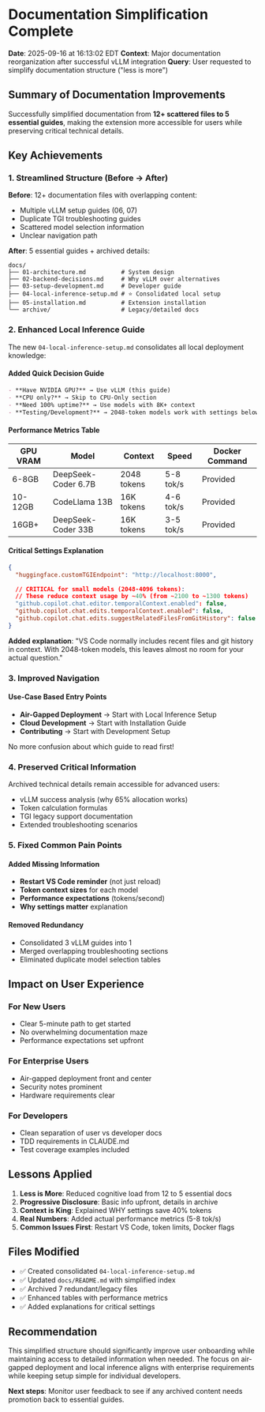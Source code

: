 # Documentation Simplification Complete

**Date**: 2025-09-16 at 16:13:02 EDT
**Context**: Major documentation reorganization after successful vLLM integration
**Query**: User requested to simplify documentation structure ("less is more")

## Summary of Documentation Improvements

Successfully simplified documentation from **12+ scattered files to 5 essential guides**, making the extension more accessible for users while preserving critical technical details.

## Key Achievements

### 1. Streamlined Structure (Before → After)

**Before**: 12+ documentation files with overlapping content:
- Multiple vLLM setup guides (06, 07)
- Duplicate TGI troubleshooting guides
- Scattered model selection information
- Unclear navigation path

**After**: 5 essential guides + archived details:
```
docs/
├── 01-architecture.md          # System design
├── 02-backend-decisions.md     # Why vLLM over alternatives
├── 03-setup-development.md     # Developer guide
├── 04-local-inference-setup.md # ⭐ Consolidated local setup
├── 05-installation.md          # Extension installation
└── archive/                    # Legacy/detailed docs
```

### 2. Enhanced Local Inference Guide

The new `04-local-inference-setup.md` consolidates all local deployment knowledge:

#### Added Quick Decision Guide
```markdown
- **Have NVIDIA GPU?** → Use vLLM (this guide)
- **CPU only?** → Skip to CPU-Only section
- **Need 100% uptime?** → Use models with 8K+ context
- **Testing/Development?** → 2048-token models work with settings below
```

#### Performance Metrics Table
| GPU VRAM | Model | Context | Speed | Docker Command |
|----------|-------|---------|-------|----------------|
| 6-8GB | DeepSeek-Coder 6.7B | 2048 tokens | 5-8 tok/s | Provided |
| 10-12GB | CodeLlama 13B | 16K tokens | 4-6 tok/s | Provided |
| 16GB+ | DeepSeek-Coder 33B | 16K tokens | 3-5 tok/s | Provided |

#### Critical Settings Explanation
```json
{
  "huggingface.customTGIEndpoint": "http://localhost:8000",

  // CRITICAL for small models (2048-4096 tokens):
  // These reduce context usage by ~40% (from ~2100 to ~1300 tokens)
  "github.copilot.chat.editor.temporalContext.enabled": false,
  "github.copilot.chat.edits.temporalContext.enabled": false,
  "github.copilot.chat.edits.suggestRelatedFilesFromGitHistory": false
}
```

**Added explanation**: "VS Code normally includes recent files and git history in context. With 2048-token models, this leaves almost no room for your actual question."

### 3. Improved Navigation

#### Use-Case Based Entry Points
- **Air-Gapped Deployment** → Start with Local Inference Setup
- **Cloud Development** → Start with Installation Guide
- **Contributing** → Start with Development Setup

No more confusion about which guide to read first!

### 4. Preserved Critical Information

Archived technical details remain accessible for advanced users:
- vLLM success analysis (why 65% allocation works)
- Token calculation formulas
- TGI legacy support documentation
- Extended troubleshooting scenarios

### 5. Fixed Common Pain Points

#### Added Missing Information
- **Restart VS Code reminder** (not just reload)
- **Token context sizes** for each model
- **Performance expectations** (tokens/second)
- **Why settings matter** explanation

#### Removed Redundancy
- Consolidated 3 vLLM guides into 1
- Merged overlapping troubleshooting sections
- Eliminated duplicate model selection tables

## Impact on User Experience

### For New Users
- Clear 5-minute path to get started
- No overwhelming documentation maze
- Performance expectations set upfront

### For Enterprise Users
- Air-gapped deployment front and center
- Security notes prominent
- Hardware requirements clear

### For Developers
- Clean separation of user vs developer docs
- TDD requirements in CLAUDE.md
- Test coverage examples included

## Lessons Applied

1. **Less is More**: Reduced cognitive load from 12 to 5 essential docs
2. **Progressive Disclosure**: Basic info upfront, details in archive
3. **Context is King**: Explained WHY settings save 40% tokens
4. **Real Numbers**: Added actual performance metrics (5-8 tok/s)
5. **Common Issues First**: Restart VS Code, token limits, Docker flags

## Files Modified

- ✅ Created consolidated `04-local-inference-setup.md`
- ✅ Updated `docs/README.md` with simplified index
- ✅ Archived 7 redundant/legacy files
- ✅ Enhanced tables with performance metrics
- ✅ Added explanations for critical settings

## Recommendation

This simplified structure should significantly improve user onboarding while maintaining access to detailed information when needed. The focus on air-gapped deployment and local inference aligns with enterprise requirements while keeping setup simple for individual developers.

**Next steps**: Monitor user feedback to see if any archived content needs promotion back to essential guides.